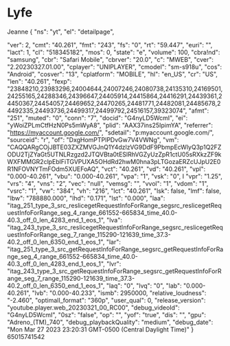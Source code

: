 # Lyfe
Jeanne {
  "ns": "yt",
  "el": "detailpage",

  "ver": 2,
  "cmt": "40.261",
  "fmt": "243",
  "fs": "0",
  "rt": "59.447",
  "euri": "",
  "lact": 1,
  "cl": "518345182",
  "mos": 0,
  "state": "e",
  "volume": 100,
  "cbra!nd": "samsung",
  "cbr": "Safari Mobile",
  "cbrver": "20.0",
  "c": "MWEB",
  "cver": "2.20230327.01.00",
  "cplayer": "UNIPLAYER",
  "cmodel": "sm-s918u",
  "cos": "Android",
  "cosver": "13",
  "cplatform": "MOBILE",
  "hl": "en_US",
  "cr": "US",
  "len": "40.261",
  "fexp": "23848210,23983296,24004644,24007246,24080738,24135310,24169501,24255165,24288346,24396647,24405914,24415864,24416291,24439361,24450367,24454057,24469652,24470265,24481771,24482081,24485678,24492335,24493736,24499317,24499792,24516157,39323074",
  "afmt": "251",
  "muted": "0",
  "conn": "7",
  "docid": "G4nyLD5WcmI",
  "ei": "yWoiZPLmCtfHzN0Ps5mWyA8",
  "plid": "AAX37ins25IpimYA",
  "referrer": "https://myaccount.google.com/",
  "sdetail": "p:myaccount.google.com/",
  "sourceid": "r",
  "of": "DxgHomPTPlPDvGw7V4VWNg",
  "vm": "CAQQARgCOjJBTE03ZXZMVGJnQ1Y4dzlzVG9DdF9PbmpEcWlyQ3p1Q2FZODU2TjZYaGt5UTNLRzgzd2JTQVBta0tESlRhVGZyUzZpR1ctU05sRXkzZF9kWXFMMGR2clpEblFiTGVPUXA5OHdRd2hwM0hna3pLTGozaERZcUJpU2E0R1NFOVNYTmFOdm5XUEFoAQ",
  "vct": "40.261",
  "vd": "40.261",
  "vpl": "0.000-40.261",
  "vbu": "0.000-40.261",
  "vpa": "1",
  "vsk": "0",
I   "vpr": "1.25",
  "vrs": "4",
  "vns": "2",
  "vec": "null",
  "vemsg": "",
  "vvol": "1",
  "vdom": "1",
  "vsrc": "1",
  "vw": "384",
  "vh": "216",
  "lct": "40.261",
  "lsk": false,
  "lmf": false,
  "lbw": "788880.000",
  "lhd": "0.171",
  "lst": "0.000",
  "laa": "itag_251_type_3_src_reslicegetRequestInfoForRange_segsrc_reslicegetRequestInfoForRange_seg_4_range_661552-665834_time_40.0-40.3_off_0_len_4283_end_1_eos_1",
  "lva": "itag_243_type_3_src_reslicegetRequestInfoForRange_segsrc_reslicegetRequestInfoForRange_seg_7_range_115290-121639_time_37.3-40.2_off_0_len_6350_end_1_eos_1",
  "lar": "itag_251_type_3_src_getRequestInfoForRange_segsrc_getRequestInfoForRange_seg_4_range_661552-665834_time_40.0-40.3_off_0_len_4283_end_1_eos_1",
  "lvr": "itag_243_type_3_src_getRequestInfoForRange_segsrc_getRequestInfoForRange_seg_7_range_115290-121639_time_37.3-40.2_off_0_len_6350_end_1_eos_1",
  "laq": "0",
  "lvq": "0",
  "lab": "0.000-40.261",
  "lvb": "0.000-40.233",
  "ismb": 2950000,
  "relative_loudness": "-2.460",
  "optimalI_format": "360p",
  "user_qual": 0,
  "release_version": "youtube.player.web_20230321_00_RC00",
  "debug_videoId": "G4nyLD5WcmI",
  "0sz": "false",
  "op": "",
  "yof": "true",
  "dis": "",
  "gpu": "Adreno_(TM)_740",
  "debug_playbackQuality": "medium",
  "debug_date": "Mon Mar 27 2023 23:20:31 GMT-0500 (Central Daylight Time)"
}
65015741542
